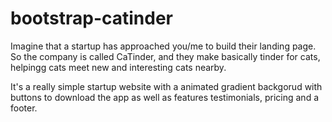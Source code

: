 # bootstrap-catinder

Imagine that a startup has approached you/me to build their landing page. So the company is called CaTinder, and they make basically tinder for cats, helpingg cats meet new and interesting cats nearby. 

It's a really simple startup website with a animated gradient backgorud with buttons to download the app as well as features testimonials, pricing and a footer.
